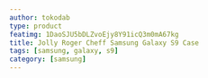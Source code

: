 ```yaml
---
author: tokodab
type: product
featimg: 1DaoSJU5bDLZvoEjy8Y91icQ3m0mA67kg
title: Jolly Roger Cheff Samsung Galaxy S9 Case
tags: [samsung, galaxy, s9]
category: [samsung]
---
```

